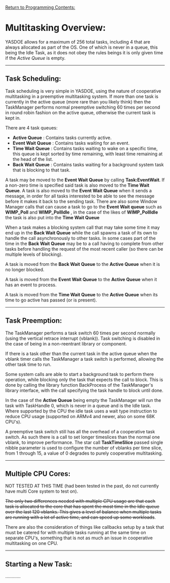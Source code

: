 [Return to Programming Contents:](./Index.md)


# Multitasking Overview:

YASDOE allows for a maximum of 256 total tasks, including 4 that are always allocated as part of the OS.  One of which is never in a queue, this being the Idle Task, as it does not obey the rules beings it is only given time if the *Active Queue* is empty.



---
## Task Scheduling:

Task scheduling is very simple in YASDOE, using the nature of cooperative multitasking in a preemptive multitasking system.  If more than one task is currently in the active queue (more rare than you likely think) then the TaskManager performs normal preemptive switching 60 times per second in round robin fashion on the active queue, otherwise the current task is kept in.

There are 4 task queues:
* **Active Queue** : Contains tasks currently active.
* **Event Wait Queue** : Contains tasks waiting for an event.
* **Time Wait Queue** : Contains tasks waiting to wake on a specific time, this queue is kept sorted by time remaining, with least time remaining at the head of the list.
* **Back Wait Queue** : Contains tasks waiting for a background system task that is blocking to that task.

A task may be moved to the **Event Wait Queue** by calling **Task:EventWait**.  If a non-zero time is specified said task is also moved to the **Time Wait Queue**.  A task is also moved to the **Event Wait Queue** when it sends a message, in order for all tasks interested to be able to see the message before it makes it back to the sending task.  There are also some Window Manager calls that can cause a task to go to the **Event Wait queue** such as **WIMP_Poll** and **WIMP_PollIdle** , in the case of the likes of **WIMP_PollIdle** the task is also put into the **Time Wait Queue**

When a task makes a blocking system call that may take some time it may end up in the **Back Wait Queue** while the call spawns a task of its own to handle the call asynchronously to other tasks.  In some cases part of the time in the **Back Wait Queue** may be to a call having to complete from other tasks before handling the request of the most recent caller (so there can be multiple levels of blocking).

A task is moved from the **Back Wait Queue** to the **Active Queue** when it is no longer blocked.

A task is moved from the **Event Wait Queue** to the **Active Queue** when it has an event to process.

A task is moved from the **Time Wait Queue** to the **Active Queue** when its time to go active has passed (or is present).



---
## Task Preemption:

The TaskManager performs a task switch 60 times per second normally (using the vertical retrace interrupt (vblank)).  Task switching is disabled in the case of being in a non-reentrant library or component.

If there is a task other than the current task in the active queue when the vblank timer calls the TaskManager a task switch is performed, allowing the other task time to run.

Some system calls are able to start a background task to perform there operation, while blocking only the task that expects the call to block.  This is done by calling the library function BackProcess of the TaskManager's library interface, with the call specifying the task handle to block until done.

In the case of the **Active Queue** being empty the TaskManager will run the task with TaskHandle 0, which is never in a queue and is the Idle task.  Where supported by the CPU the idle task uses a wait type instruction to reduce CPU usage (supported on ARMv4 and newer, also on some 68K CPU's).

A preemptive task switch still has all the overhead of a cooperative task switch.  As such there is a call to set longer timeslices than the normal one vblank, to improve performance.  The star call **TaskTimeSlice** passed single nibble parameter is used to configure the number of vblanks per time slice, from 1 through 15, a value of 0 degrades to purely cooperative multitasking.


---

## Multiple CPU Cores:

NOT TESTED AT THIS TIME (had been tested in the past, do not currently have multi Core system to test on).

~~The only two differences needed with multiple CPU usage are that each task is allocated to the core that has spent the most time in the Idle queue over the last 120 vblanks. This gives a level of balance when multiple tasks are running with a lot of active time, and can speed up some workloads~~.

There are also the consideration of things like callbacks setup by a task that must be catered for with multiple tasks running at the same time on separate CPU's, something that is not as much an issue in cooperative multitasking on one CPU.



---
## Starting a New Task:

............
